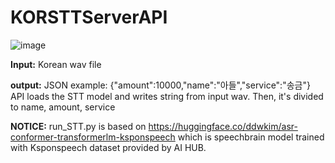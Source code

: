 # KORSTTServerAPI
![image](https://user-images.githubusercontent.com/54972550/175376454-07211c01-2b4e-473b-aac3-86f757a6bb1b.png)

**Input:**
Korean wav file

**output:**
JSON example: {"amount":10000,"name":"아들","service":"송금"}
API loads the STT model and writes string from input wav.
Then, it's divided to name, amount, service

**NOTICE:**
run_STT.py is based on https://huggingface.co/ddwkim/asr-conformer-transformerlm-ksponspeech 
which is speechbrain model trained with Ksponspeech dataset provided by AI HUB.

